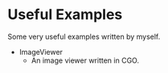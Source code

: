 # Useful Examples

Some very useful examples written by myself.



* ImageViewer
  * An image viewer written in CGO.